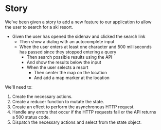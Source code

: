 # Story

We've been given a story to add a new feature to our application to allow the user to search for a ski resort.
* Given the user has opened the sidenav and clicked the search link
  * Then show a dialog with an autocomplete input
  * When the user enters at least one character and 500 milliseconds has passed since they stopped entering a query
    * Then search possible results using the API
    * And show the results below the input
    * When the user selects a resort
      * Then center the map on the location
      * And add a map marker at the location

We'll need to:

1. Create the necessary actions.
2. Create a reducer function to mutate the state.
3. Create an effect to perform the asynchronous HTTP request.
4. Handle any errors that occur if the HTTP requests fail or the API returns a 500 status code.
5. Dispatch the necessary actions and select from the state object.